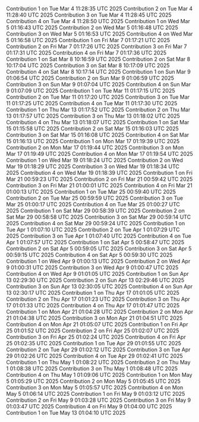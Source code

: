 
Contribution 1 on Tue Mar  4 11:28:35 UTC 2025
Contribution 2 on Tue Mar  4 11:28:40 UTC 2025
Contribution 3 on Tue Mar  4 11:28:45 UTC 2025
Contribution 4 on Tue Mar  4 11:28:50 UTC 2025
Contribution 1 on Wed Mar  5 01:16:43 UTC 2025
Contribution 2 on Wed Mar  5 01:16:48 UTC 2025
Contribution 3 on Wed Mar  5 01:16:53 UTC 2025
Contribution 4 on Wed Mar  5 01:16:58 UTC 2025
Contribution 1 on Fri Mar  7 01:17:21 UTC 2025
Contribution 2 on Fri Mar  7 01:17:26 UTC 2025
Contribution 3 on Fri Mar  7 01:17:31 UTC 2025
Contribution 4 on Fri Mar  7 01:17:36 UTC 2025
Contribution 1 on Sat Mar  8 10:16:59 UTC 2025
Contribution 2 on Sat Mar  8 10:17:04 UTC 2025
Contribution 3 on Sat Mar  8 10:17:09 UTC 2025
Contribution 4 on Sat Mar  8 10:17:14 UTC 2025
Contribution 1 on Sun Mar  9 01:06:54 UTC 2025
Contribution 2 on Sun Mar  9 01:06:59 UTC 2025
Contribution 3 on Sun Mar  9 01:07:04 UTC 2025
Contribution 4 on Sun Mar  9 01:07:09 UTC 2025
Contribution 1 on Tue Mar 11 01:17:15 UTC 2025
Contribution 2 on Tue Mar 11 01:17:20 UTC 2025
Contribution 3 on Tue Mar 11 01:17:25 UTC 2025
Contribution 4 on Tue Mar 11 01:17:30 UTC 2025
Contribution 1 on Thu Mar 13 01:17:52 UTC 2025
Contribution 2 on Thu Mar 13 01:17:57 UTC 2025
Contribution 3 on Thu Mar 13 01:18:02 UTC 2025
Contribution 4 on Thu Mar 13 01:18:07 UTC 2025
Contribution 1 on Sat Mar 15 01:15:58 UTC 2025
Contribution 2 on Sat Mar 15 01:16:03 UTC 2025
Contribution 3 on Sat Mar 15 01:16:08 UTC 2025
Contribution 4 on Sat Mar 15 01:16:13 UTC 2025
Contribution 1 on Mon Mar 17 01:19:39 UTC 2025
Contribution 2 on Mon Mar 17 01:19:44 UTC 2025
Contribution 3 on Mon Mar 17 01:19:49 UTC 2025
Contribution 4 on Mon Mar 17 01:19:54 UTC 2025
Contribution 1 on Wed Mar 19 01:18:24 UTC 2025
Contribution 2 on Wed Mar 19 01:18:29 UTC 2025
Contribution 3 on Wed Mar 19 01:18:34 UTC 2025
Contribution 4 on Wed Mar 19 01:18:39 UTC 2025
Contribution 1 on Fri Mar 21 00:59:23 UTC 2025
Contribution 2 on Fri Mar 21 00:59:42 UTC 2025
Contribution 3 on Fri Mar 21 01:00:01 UTC 2025
Contribution 4 on Fri Mar 21 01:00:13 UTC 2025
Contribution 1 on Tue Mar 25 00:59:40 UTC 2025
Contribution 2 on Tue Mar 25 00:59:59 UTC 2025
Contribution 3 on Tue Mar 25 01:00:17 UTC 2025
Contribution 4 on Tue Mar 25 01:00:27 UTC 2025
Contribution 1 on Sat Mar 29 00:58:39 UTC 2025
Contribution 2 on Sat Mar 29 00:58:58 UTC 2025
Contribution 3 on Sat Mar 29 00:59:14 UTC 2025
Contribution 4 on Sat Mar 29 00:59:24 UTC 2025
Contribution 1 on Tue Apr  1 01:07:10 UTC 2025
Contribution 2 on Tue Apr  1 01:07:29 UTC 2025
Contribution 3 on Tue Apr  1 01:07:40 UTC 2025
Contribution 4 on Tue Apr  1 01:07:57 UTC 2025
Contribution 1 on Sat Apr  5 00:58:47 UTC 2025
Contribution 2 on Sat Apr  5 00:59:05 UTC 2025
Contribution 3 on Sat Apr  5 00:59:15 UTC 2025
Contribution 4 on Sat Apr  5 00:59:30 UTC 2025
Contribution 1 on Wed Apr  9 01:00:13 UTC 2025
Contribution 2 on Wed Apr  9 01:00:31 UTC 2025
Contribution 3 on Wed Apr  9 01:00:47 UTC 2025
Contribution 4 on Wed Apr  9 01:01:05 UTC 2025
Contribution 1 on Sun Apr 13 02:29:30 UTC 2025
Contribution 2 on Sun Apr 13 02:29:46 UTC 2025
Contribution 3 on Sun Apr 13 02:30:05 UTC 2025
Contribution 4 on Sun Apr 13 02:30:17 UTC 2025
Contribution 1 on Thu Apr 17 01:01:05 UTC 2025
Contribution 2 on Thu Apr 17 01:01:23 UTC 2025
Contribution 3 on Thu Apr 17 01:01:33 UTC 2025
Contribution 4 on Thu Apr 17 01:01:47 UTC 2025
Contribution 1 on Mon Apr 21 01:04:28 UTC 2025
Contribution 2 on Mon Apr 21 01:04:38 UTC 2025
Contribution 3 on Mon Apr 21 01:04:51 UTC 2025
Contribution 4 on Mon Apr 21 01:05:07 UTC 2025
Contribution 1 on Fri Apr 25 01:01:52 UTC 2025
Contribution 2 on Fri Apr 25 01:02:07 UTC 2025
Contribution 3 on Fri Apr 25 01:02:24 UTC 2025
Contribution 4 on Fri Apr 25 01:02:35 UTC 2025
Contribution 1 on Tue Apr 29 01:01:55 UTC 2025
Contribution 2 on Tue Apr 29 01:02:12 UTC 2025
Contribution 3 on Tue Apr 29 01:02:26 UTC 2025
Contribution 4 on Tue Apr 29 01:02:41 UTC 2025
Contribution 1 on Thu May  1 01:08:22 UTC 2025
Contribution 2 on Thu May  1 01:08:38 UTC 2025
Contribution 3 on Thu May  1 01:08:48 UTC 2025
Contribution 4 on Thu May  1 01:09:06 UTC 2025
Contribution 1 on Mon May  5 01:05:29 UTC 2025
Contribution 2 on Mon May  5 01:05:45 UTC 2025
Contribution 3 on Mon May  5 01:05:57 UTC 2025
Contribution 4 on Mon May  5 01:06:14 UTC 2025
Contribution 1 on Fri May  9 01:03:12 UTC 2025
Contribution 2 on Fri May  9 01:03:28 UTC 2025
Contribution 3 on Fri May  9 01:03:47 UTC 2025
Contribution 4 on Fri May  9 01:04:00 UTC 2025
Contribution 1 on Tue May 13 01:04:10 UTC 2025

